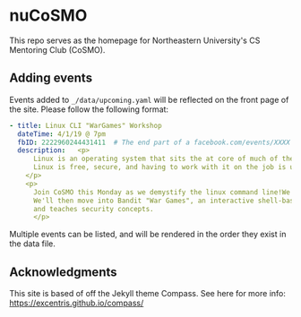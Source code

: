 # nuCoSMO

This repo serves as the homepage for Northeastern University's CS Mentoring Club (CoSMO).

## Adding events

Events added to `_/data/upcoming.yaml` will be reflected on the front page of the site. Please follow the following format:

```yaml
- title: Linux CLI "WarGames" Workshop
  dateTime: 4/1/19 @ 7pm
  fbID: 2222960244431411  # The end part of a facebook.com/events/XXXX URL
  description:   <p>
      Linux is an operating system that sits the at core of much of the technology we interact with daily.
      Linux is free, secure, and having to work with it on the job is unavoidable.
    </p>
    <p>
      Join CoSMO this Monday as we demystify the linux command line!We'll start the workshop by reviewing some common and good-to-know linux commands.
      We'll then move into Bandit "War Games", an interactive shell-based game that reinforces basic commands
      and teaches security concepts.
      </p>
```

Multiple events can be listed, and will be rendered in the order they exist in the data file.

## Acknowledgments
This site is based of off the Jekyll theme Compass. See here for more info: https://excentris.github.io/compass/
